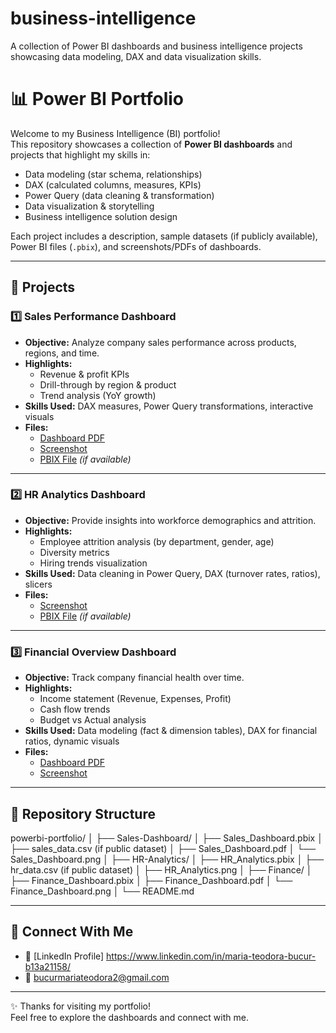 # business-intelligence
A collection of Power BI dashboards and business intelligence projects showcasing data modeling, DAX and data visualization skills.

# 📊 Power BI Portfolio

Welcome to my Business Intelligence (BI) portfolio!  
This repository showcases a collection of **Power BI dashboards** and projects that highlight my skills in:

- Data modeling (star schema, relationships)
- DAX (calculated columns, measures, KPIs)
- Power Query (data cleaning & transformation)
- Data visualization & storytelling
- Business intelligence solution design

Each project includes a description, sample datasets (if publicly available), Power BI files (`.pbix`), and screenshots/PDFs of dashboards.

---

## 🔹 Projects

### 1️⃣ Sales Performance Dashboard
- **Objective:** Analyze company sales performance across products, regions, and time.  
- **Highlights:**
  - Revenue & profit KPIs
  - Drill-through by region & product
  - Trend analysis (YoY growth)  
- **Skills Used:** DAX measures, Power Query transformations, interactive visuals  
- **Files:**  
  - [Dashboard PDF](Sales-Dashboard/Sales_Dashboard.pdf)  
  - [Screenshot](Sales-Dashboard/Sales_Dashboard.png)  
  - [PBIX File](Sales-Dashboard/Sales_Dashboard.pbix) *(if available)*  

---

### 2️⃣ HR Analytics Dashboard
- **Objective:** Provide insights into workforce demographics and attrition.  
- **Highlights:**
  - Employee attrition analysis (by department, gender, age)  
  - Diversity metrics  
  - Hiring trends visualization  
- **Skills Used:** Data cleaning in Power Query, DAX (turnover rates, ratios), slicers  
- **Files:**  
  - [Screenshot](HR-Analytics/HR_Analytics.png)  
  - [PBIX File](HR-Analytics/HR_Analytics.pbix) *(if available)*  

---

### 3️⃣ Financial Overview Dashboard
- **Objective:** Track company financial health over time.  
- **Highlights:**
  - Income statement (Revenue, Expenses, Profit)  
  - Cash flow trends  
  - Budget vs Actual analysis  
- **Skills Used:** Data modeling (fact & dimension tables), DAX for financial ratios, dynamic visuals  
- **Files:**  
  - [Dashboard PDF](Finance/Finance_Dashboard.pdf)  
  - [Screenshot](Finance/Finance_Dashboard.png)  

---

## 📂 Repository Structure


powerbi-portfolio/
│
├── Sales-Dashboard/
│ ├── Sales_Dashboard.pbix
│ ├── sales_data.csv (if public dataset)
│ ├── Sales_Dashboard.pdf
│ └── Sales_Dashboard.png
│
├── HR-Analytics/
│ ├── HR_Analytics.pbix
│ ├── hr_data.csv (if public dataset)
│ ├── HR_Analytics.png
│
├── Finance/
│ ├── Finance_Dashboard.pbix
│ ├── Finance_Dashboard.pdf
│ └── Finance_Dashboard.png
│
└── README.md







---

## 🔗 Connect With Me
- 💼 [LinkedIn Profile] https://www.linkedin.com/in/maria-teodora-bucur-b13a21158/
- 📧 bucurmariateodora2@gmail.com

---

✨ Thanks for visiting my portfolio!  
Feel free to explore the dashboards and connect with me.

